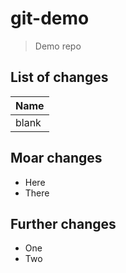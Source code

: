 # git-demo

> Demo repo

## List of changes

| Name  |
| ----  |
| blank |

## Moar changes

* Here
* There

## Further changes

* One
* Two

